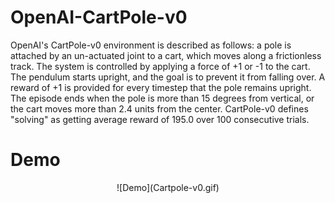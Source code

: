 # OpenAI-CartPole-v0

OpenAI's CartPole-v0 environment is described as follows: a pole is attached by an un-actuated joint to a cart, which moves along a frictionless track. The system is controlled by applying a force of +1 or -1 to the cart. The pendulum starts upright, and the goal is to prevent it from falling over. A reward of +1 is provided for every timestep that the pole remains upright. The episode ends when the pole is more than 15 degrees from vertical, or the cart moves more than 2.4 units from the center. CartPole-v0 defines "solving" as getting average reward of 195.0 over 100 consecutive trials.

# Demo
<div align="center">
![Demo](Cartpole-v0.gif)<br><br>
</div>